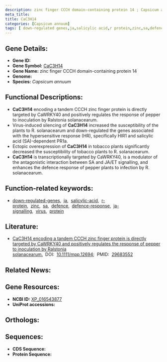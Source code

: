 ```yaml
---
description: zinc finger CCCH domain-containing protein 14 ; Capsicum annuum
meta_title:
title: CaC3H14
categories: [Capsicum annuum]
tags: [ down-regulated genes,ja,salicylic acid,r protein,zinc,sa,defence,defence response,ja signalling,virus,protein ]
---
```


## Gene Details:
- **Gene ID:** []()
- **Gene Symbol:** <u>CaC3H14</u>
- **Gene Name:** zinc finger CCCH domain-containing protein 14
- **Genome:** []()
- **Species:** *Capsicum annuum*

## Functional Descriptions:
   - **CaC3H14** encoding a tandem CCCH zinc finger protein is directly targeted by CaWRKY40 and positively regulates the response of pepper to inoculation by Ralstonia solanacearum.
   - Virus-induced silencing of **CaC3H14** increased the susceptibility of the plants to R. solanacearum and down-regulated the genes associated with the hypersensitive response (HR), specifically HIR1 and salicylic acid (SA)-dependent PR1a.
   - Ectopic overexpression of **CaC3H14** in tobacco plants significantly decreased the susceptibility of tobacco plants to R. solanacearum.
   - **CaC3H14** is transcriptionally targeted by CaWRKY40, is a modulator of the antagonistic interaction between SA and JA/ET signalling, and enhances the defence response of pepper plants to infection by R. solanacearum.

## Function-related keywords:
   - [down-regulated-genes](/tags/down-regulated-genes/),&nbsp;&nbsp;[ja](/tags/ja/),&nbsp;&nbsp;[salicylic-acid](/tags/salicylic-acid/),&nbsp;&nbsp;[r-protein](/tags/r-protein/),&nbsp;&nbsp;[zinc](/tags/zinc/),&nbsp;&nbsp;[sa](/tags/sa/),&nbsp;&nbsp;[defence](/tags/defence/),&nbsp;&nbsp;[defence-response](/tags/defence-response/),&nbsp;&nbsp;[ja-signalling](/tags/ja-signalling/),&nbsp;&nbsp;[virus](/tags/virus/),&nbsp;&nbsp;[protein](/tags/protein/)

## Literature:
   - [CaC3H14 encoding a tandem CCCH zinc finger protein is directly targeted by CaWRKY40 and positively regulates the response of pepper to inoculation by Ralstonia solanacearum.](https://doi.org/10.1111/mpp.12694)&nbsp;&nbsp;DOI:&nbsp;&nbsp;[10.1111/mpp.12694](https://doi.org/10.1111/mpp.12694);&nbsp;&nbsp;PMID:&nbsp;&nbsp;[29683552](https://pubmed.ncbi.nlm.nih.gov/29683552/)

## Related News:

## Gene Resources:
- **NCBI ID:**  [XP_016543877](https://www.ncbi.nlm.nih.gov/gene/?term=XP_016543877)
- **UniProt accessions:**  [](https://www.uniprot.org/uniprotkb//entry)

## Orthologs:

## Sequences:
- **CDS Sequence:**
- **Protein Sequence:**
